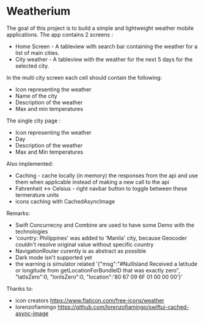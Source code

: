 # Weatherium

The goal of this project is to build a simple and lightweight weather mobile applications. The app contains 2 screens :
- Home Screen - A tableview with search bar containing the weather for a list of main cities.
- City weather - A tableview with the weather for the next 5 days for the selected city.

In the multi city screen each cell should contain the following: 
- Icon representing the weather
- Name of the city
- Description of the weather
- Max and min temperatures

The single city page :
- Icon representing the weather
- Day
- Description of the weather 
- Max and Min temperatures

Also implemented:
- Caching - cache locally (in memory) the responses from the api and use them when applicable instead of making a new call to the api
- Fahrenheit <-> Celsius - right navbar button to toggle between these termerature units
- icons caching with CachedAsyncImage

Remarks:
- Swift Concurrecny and Combine are used to have some Demo with the technologies
- 'country: Philippines' was added to 'Manila' city, because Geocoder couldn't resolve original value without specific country
- NavigationRouter curently is as abstract as possible
- Dark mode isn't supported yet
- the warning is simulator related
'{"msg":"#NullIsland Received a latitude or longitude from getLocationForBundleID that was exactly zero", "latIsZero":0, "lonIsZero":0, "location":'80 67 09 6F 01 00 00 00'}'

Thanks to:
- icon creators https://www.flaticon.com/free-icons/weather
- lorenzofiamingo https://github.com/lorenzofiamingo/swiftui-cached-async-image
